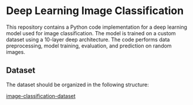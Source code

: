 # Deep Learning Image Classification

This repository contains a Python code implementation for a deep learning model used for image classification. The model is trained on a custom dataset using a 10-layer deep architecture. The code performs data preprocessing, model training, evaluation, and prediction on random images.

## Dataset

The dataset should be organized in the following structure:

[image-classification-dataset](https://www.kaggle.com/datasets/puneet6060/intel-image-classification)
